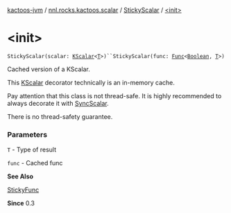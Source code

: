 [kactoos-jvm](../../index.md) / [nnl.rocks.kactoos.scalar](../index.md) / [StickyScalar](index.md) / [&lt;init&gt;](./-init-.md)

# &lt;init&gt;

`StickyScalar(scalar: `[`KScalar`](../../nnl.rocks.kactoos/-k-scalar.md)`<`[`T`](index.md#T)`>)``StickyScalar(func: `[`Func`](../../nnl.rocks.kactoos/-func/index.md)`<`[`Boolean`](https://kotlinlang.org/api/latest/jvm/stdlib/kotlin/-boolean/index.html)`, `[`T`](index.md#T)`>)`

Cached version of a KScalar.

This [KScalar](../../nnl.rocks.kactoos/-k-scalar.md) decorator technically is an in-memory
cache.

Pay attention that this class is not thread-safe. It is highly
recommended to always decorate it with [SyncScalar](../-sync-scalar/index.md).

There is no thread-safety guarantee.

### Parameters

`T` - Type of result

`func` - Cached func

**See Also**

[StickyFunc](../../nnl.rocks.kactoos.func/-sticky-func/index.md)

**Since**
0.3

